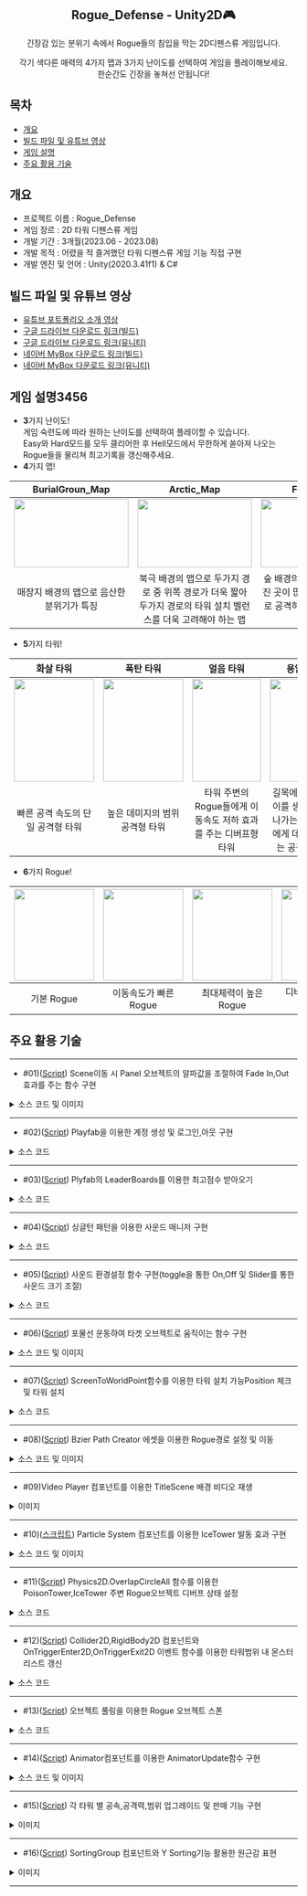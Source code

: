 <div align="center">
<h2>Rogue_Defense - Unity2D🎮</h2>
긴장감 있는 분위기 속에서 Rogue들의 침입을 막는 2D디펜스류 게임입니다.   
  
각기 색다른 매력의 4가지 맵과 3가지 난이도를 선택하여 게임을 플레이해보세요.  
한순간도 긴장을 놓쳐선 안됩니다!
</div>

## 목차
  - [개요](#개요)
  - [빌드 파일 및 유튜브 영상](#빌드-파일-및-유튜브-영상)
  - [게임 설명](#게임-설명3456)
  - [주요 활용 기술](#주요-활용-기술)

## 개요
- 프로젝트 이름 : Rogue_Defense
- 게임 장르 : 2D 타워 디펜스류 게임
- 개발 기간 : 3개월(2023.06 - 2023.08)
- 개발 목적 : 어렸을 적 즐겨했던 타워 디펜스류 게임 기능 직접 구현
- 개발 엔진 및 언어 : Unity(2020.3.41f1) & C#

## 빌드 파일 및 유튜브 영상
- [유튜브 포트폴리오 소개 영상](https://youtu.be/Lmg4tjypV30)
- [구글 드라이브 다운로드 링크(빌드)](https://drive.google.com/file/d/1e4p2pDpREwhdwnA6wSUrbm2d9cNsUlfz/view?usp=sharing)
- [구글 드라이브 다운로드 링크(유니티)](https://drive.google.com/file/d/1clCtcs8AM1Fgu20GF0RfrTu1BqtNO2OE/view?usp=sharing)
- [네이버 MyBox 다운로드 링크(빌드)](http://naver.me/G1sLbrOM)
- [네이버 MyBox 다운로드 링크(유니티)](http://naver.me/xjJrCq7c)
  
## 게임 설명3456

- **3**가지 난이도!<br>
게임 숙련도에 따라 원하는 난이도를 선택하여 플레이할 수 있습니다.  
Easy와 Hard모드를 모두 클리어한 후 Hell모드에서 무한하게 쏟아져 나오는 Rogue들을 물리쳐 최고기록을 갱신해주세요.
- **4**가지 맵!<br>

|BurialGroun_Map|Arctic_Map|Forest_Map|DesertMap|
|:---:|:---:|:---:|:---:|
|<img src="https://github.com/YboSim/Test/assets/142956423/cc036d23-7868-4a1d-8adc-b43c7a5dd47d"  width="200" height="120"/>|<img src="https://github.com/YboSim/Test/assets/142956423/f7aeab17-9dfb-4b4c-adf8-63a7bd6b7b0c"  width="200" height="120"/>|<img src="https://github.com/YboSim/Test/assets/142956423/a6fd765b-5ead-421f-8e75-d2130cf6527d"  width="200" height="120"/>|<img src="https://github.com/YboSim/Test/assets/142956423/3ccb878e-cbff-4211-9172-5285d89f6013"  width="200" height="120"/>|
|매장지 배경의 맵으로 음산한 분위기가 특징|북극 배경의 맵으로 두가지 경로 중 위쪽 경로가 더욱 짧아 두가지 경로의 타워 설치 벨런스를 더욱 고려해야 하는 맵|숲 배경의 맵으로 U자로 굴곡진 곳이 많아 타워주변 원형으로 공격하는 타워의 효율성이 중요한 맵|사막 배경의 맵으로 스폰지역 부터 도착지역까지 거리가 가장 짧은 것이 특징|
- **5**가지 타워!<br>

|화살 타워|폭탄 타워|얼음 타워|용암 타워|독극물 타워|
|:---:|:---:|:---:|:---:|:---:|
|<img src="https://github.com/YboSim/Test/assets/142956423/d6a630b0-f338-40aa-8a4d-9502f52bb77b"  width="140" height="180"/>|<img src="https://github.com/YboSim/Test/assets/142956423/9c143147-cb6a-4735-be24-d2b1ab29a5d3" width="140" height="180"/>|<img  src="https://github.com/YboSim/Test/assets/142956423/b35d0580-077e-4802-8556-e899bd4348d9" width="120" height="180"/>|<img src="https://github.com/YboSim/Test/assets/142956423/7070b5c8-7a17-4ece-9df1-dd03da013542" width="120" height="180"/>|<img src="https://github.com/YboSim/Test/assets/142956423/5353099d-7810-4f9a-870d-335541f4e3c2" width="140" height="180"/>|
|빠른 공격 속도의 단일 공격형 타워|높은 데미지의 범위 공격형 타워|타워 주변의 Rogue들에게 이동속도 저하 효과를 주는 디버프형 타워|길목에 용암 웅덩이를 생성하여 지나가는 Rogue들에게 데미지를 주는 공격형 타워|타워 주변의 Rogue들에게 도트 데미지를 주는 공격 타워|
- **6**가지 Rogue!<br>

|<img src="https://github.com/YboSim/Test/assets/142956423/8d6ae8b4-c6d7-4bee-8b72-bbeb1079a833"  width="140" height="160"/>|<img src="https://github.com/YboSim/Test/assets/142956423/ec67ee98-135e-4e59-9ff2-f1595375b8f6"  width="140" height="160"/>|<img src="https://github.com/YboSim/Test/assets/142956423/3c0be70c-b4ff-46ca-bbf8-071d14be7e45"  width="140" height="160"/>|<img src="https://github.com/YboSim/Test/assets/142956423/b2cff13b-c258-4425-83d9-d8cff052e5c9"  width="140" height="160"/>|<img src="https://github.com/YboSim/Test/assets/142956423/c0887af8-6796-4ee9-930b-c9095885ec17"  width="140" height="160"/>|<img src="https://github.com/YboSim/Test/assets/142956423/79f140a4-065c-47c2-978f-f60d39e2c155"  width="140" height="160"/>|
|:---:|:---:|:---:|:---:|:---:|:---:|
|기본 Rogue|이동속도가 빠른 Rogue|최대체력이 높은 Rogue|디버프 효과를 받지 않는 Rogue|2분 주기로 스폰되는 중간 보스 Rogue|파이널 보스 Rogue|

## 주요 활용 기술
---
* #01)([Script](https://github.com/YboSim/Rogue_Defense_Unity2D/blob/main/Rogue_Defense/Assets/05.Scipts/Manager/Fade_Mgr.cs)) Scene이동 시 Panel 오브젝트의 알파값을 조절하여 Fade In,Out 효과를 주는 함수 구현

<details>
<summary>소스 코드 및 이미지</summary>
  
```csharp
    void FadeUpdate()
    {
        if (m_StartFade == false)
            return;

        if (m_CacTime < 1.0f)
        {
            m_AddTimer += Time.deltaTime;
            m_CacTime = m_AddTimer / AniDuring;
            m_Color = m_FadeImg.color;
            m_Color.a = Mathf.Lerp(m_StVal, m_EndVal, m_CacTime);
            m_FadeImg.color = m_Color;

            if (1.0f <= m_CacTime)
            {
                if (m_StVal == 1.0f && m_EndVal == 0.0f) //들어올 때 
                {
                    m_Color.a = 0.0f;
                    m_FadeImg.color = m_Color;
                    m_FadeImg.gameObject.SetActive(false);
                    m_StartFade = false;
                }
                else if (m_StVal == 0.0f && m_EndVal == 1.0f)  //나갈 때 
                {
                    SceneManager.LoadScene(m_SceneName);
                }

            }//if(1.0f < m_CacTime)
        }//if(m_CacTime < 1.0f)
    }//void FadeUpdate()
```
![Fade In,Out](https://github.com/YboSim/Rogue_Defense_Unity2D/assets/142956423/19098649-fe70-4430-a987-7098b33f2dd5)

</details>

---
* #02)([Script](https://github.com/YboSim/Rogue_Defense_Unity2D/blob/main/Rogue_Defense/Assets/05.Scipts/Box/LogInBox.cs)) Playfab을 이용한 계정 생성 및 로그인,아웃 구현

<details>
<summary>소스 코드</summary>
  
```csharp
        //--- 로그인 성공시 어떤 유저 정보를 가져올지를 설정하는 옵션 객체 생성
        var option = new GetPlayerCombinedInfoRequestParams()
        {
            //--- DisplayName(닉네임)을 가져오기 위한 옵션
            GetPlayerProfile = true,
            ProfileConstraints = new PlayerProfileViewConstraints()
            {
                ShowDisplayName = true,  //DisplayName(닉네임) 가져오기 위한 요청 옵션
                //ShowAvatarUrl = true     //AvatarUrl 을 가져오는 옵션
            },
            //--- DisplayName(닉네임)을 가져오기 위한 옵션

            //--- BestScore 통계값(순위표에 관여하는)을 불러올 수 있는 옵션
            GetPlayerStatistics = true,

            //--- < 플레이어 데이터(타이틀) > 값을 불러올 수 있게 하는 옵션
            GetUserData = true
        };

        var request = new LoginWithEmailAddressRequest
        {
            Email = a_IdStr,
            Password = a_PwStr,
            InfoRequestParameters = option
        };

        PlayFabClientAPI.LoginWithEmailAddress(request,
                                        OnLoginSuccess, OnLoginFailure);
```

</details>

---
* #03)([Script](https://github.com/YboSim/Rogue_Defense_Unity2D/blob/main/Rogue_Defense/Assets/05.Scipts/Box/ModeBox.cs)) Plyfab의 LeaderBoards를 이용한 최고점수 받아오기

<details>
<summary>소스 코드</summary>
  
```csharp
    void LoadBestScore(int a_MapIdx)
    {
        if (GlobalValue.g_Unique_ID == "") //로그인 상태에서만...
            return;

        var request = new GetLeaderboardRequest
        {
            StartPosition = 0,      //0번인덱스 즉 1등부터
            StatisticName = "BestScore_" + a_MapIdx.ToString(), //관리자페이지의 순위표 변수 중 "BestScore_n" 기준
            MaxResultsCount = 15,   //15명까지
            ProfileConstraints = new PlayerProfileViewConstraints()
            {
                ShowDisplayName = true, //닉네임도 요청
            }
        };

        PlayFabClientAPI.GetLeaderboard(request,
            (result) =>
            {  //랭킹 리스트 받아오기 성공
                for (int ii = 0; ii < result.Leaderboard.Count; ii++)
                {
                    var curBoard = result.Leaderboard[ii];

                    //등수 안에 내가 있다면 색 표시
                    if (curBoard.PlayFabId == GlobalValue.g_Unique_ID)
                    {
                        m_ScoreText[ii].color = new Color(1, 0, 0);
                        m_NickNameText[ii].color = new Color(1, 0, 0);
                    }

                    m_NickNameText[ii].text = curBoard.DisplayName;
                    m_ScoreText[ii].text = curBoard.StatValue.ToString() + "Kill";
                }

            },
            (error) =>
            {  //랭킹 리스트 받아오기 실패
                //Debug.Log(error.ErrorMessage);
            }
     );
    }
```

</details>

---
* #04)([Script](https://github.com/YboSim/Rogue_Defense_Unity2D/blob/main/Rogue_Defense/Assets/05.Scipts/Manager/Sound_Mgr.cs)) 싱글턴 패턴을 이용한 사운드 매니저 구현

<details>
<summary>소스 코드</summary>
  
```csharp
public class Sound_Mgr : G_Singleton<Sound_Mgr>
{
    protected override void Init() //Awake() 함수 대신 사용
    {
        base.Init(); //부모쪽에 있는 Init()함수 호출

        LoadChildGameObj();
    }

    // Start is called before the first frame update
    void Start()
    {
        //사운드 미리 로딩
        AudioClip a_GAudioClip = null;
        object[] temp = Resources.LoadAll("Sounds"); //LoadAll : "Sounds" 폴더안의 파일들을 전부 로딩한다.
        for (int ii = 0; ii < temp.Length; ii++)
        {
            a_GAudioClip = temp[ii] as AudioClip;

            if (m_ADClipList.ContainsKey(a_GAudioClip.name) == true)
                continue;

            m_ADClipList.Add(a_GAudioClip.name, a_GAudioClip);
        }
    }

    public void LoadChildGameObj()
    {
        m_AudioSrc = this.gameObject.AddComponent<AudioSource>();

        //--- 게임 효과음 플레이를 위한 10개의 레이어 생성 코드
        for (int ii = 0; ii < m_EffSdCount; ii++)
        {
            GameObject newSoundObj = new GameObject();
            newSoundObj.transform.SetParent(this.transform);
            newSoundObj.transform.localPosition = Vector3.zero;
            AudioSource a_AudioSrc = newSoundObj.AddComponent<AudioSource>();
            a_AudioSrc.playOnAwake = false;
            a_AudioSrc.loop = false;
            newSoundObj.name = "SoundEffObj";

            m_SndSrcList[ii] = a_AudioSrc;
            m_SndObjList.Add(newSoundObj);
        }
        //--- 게임 효과음 플레이를 위한 5개의 레이어 생성 코드
    }
}
```

</details>

---
* #05)([Script](https://github.com/YboSim/Rogue_Defense_Unity2D/blob/main/Rogue_Defense/Assets/05.Scipts/Box/ConfigBox.cs)) 사운드 환경설정 함수 구현(toggle을 통한 On,Off 및 Slider를 통한 사운드 크기 조절)

<details>
<summary>소스 코드</summary>
  
```csharp
    public void SoundOnOff(bool a_OnOff = true) //BGM과 EFF 사운드 OnOff 조절해주는 함수
    {
        bool a_MuteOnOff = !a_OnOff;

        if (m_AudioSrc != null)
        {
            m_AudioSrc.mute = a_MuteOnOff; //mute == true 끄기 mute == false 켜기
            if (a_MuteOnOff == false)
                m_AudioSrc.time = 0;      //처음부터 다시 플레이
        }

        for (int ii = 0; ii < m_EffSdCount; ii++)
        {
            if (m_SndSrcList[ii] != null)
            {
                m_SndSrcList[ii].mute = a_MuteOnOff;

                if (a_MuteOnOff == false)
                    m_SndSrcList[ii].time = 0;
            }
        }

        m_SoundOnOff = a_OnOff;
    }

    //배경음은 지금 볼륨을 가져온 후에 플레이 해 준다.
    public void EffSoundVolume(float fVolume) //EFF 사운드 볼륨 조절해주는 함수
    {
        for (int ii = 0; ii < m_EffSdCount; ii++)
        {
            if (m_SndSrcList[ii] != null)
                m_SndSrcList[ii].volume = m_EffVolume[ii] * fVolume;
        }

        m_EffSoundVolume = fVolume;
    }

    public void BGMSoundVolume(float fVolume) //BGM 사운드 볼륨 조절해주는 함수
    {
        if (m_AudioSrc != null)
            m_AudioSrc.volume = m_bgmVolume * fVolume;

        m_BGMSoundVolume = fVolume;
    }
```

</details>

---
* #06)([Script](https://github.com/YboSim/Rogue_Defense_Unity2D/blob/main/Rogue_Defense/Assets/05.Scipts/Other/ArrowCtrl.cs)) 포물선 운동하여 타겟 오브젝트로 움직이는 함수 구현

<details>
<summary>소스 코드 및 이미지</summary>
  
```csharp
    public IEnumerator MoveToTarget(Monster a_TargetMonster) //타겟으로 설정된 몬스터를 향해 이동
    {
        if (a_TargetMonster != null)
        {
            float a_Duration = m_MvSpeed;
            float a_Time = 0.0f;
            Vector3 a_StartPos = m_StartPos.position;
            Vector3 a_EndPos = a_TargetMonster.GetComponent<Transform>().position;

            while (a_Time < a_Duration)
            {
                Vector3 a_OldPos = transform.position;

                a_Time += Time.deltaTime;
                float a_LinearT = a_Time / a_Duration;
                float a_HeightT = m_Curve.Evaluate(a_LinearT);

                float a_Height = Mathf.Lerp(0.0f, 8.0f, a_HeightT); //화살이 타겟위치로 선형보간

                Vector3 a_CacPos = Vector2.Lerp(a_StartPos, a_EndPos, a_LinearT) + new Vector2(0.0f, a_Height); //커브에 선형보간한 값을 더함
                transform.position = a_CacPos;

                //화살 회전
                m_CurDir = transform.position - a_OldPos;
                m_CurDir.z = 0.0f;
                m_CurDir.Normalize();

                float a_Angle = Mathf.Atan2(m_CurDir.y, m_CurDir.x) * Mathf.Rad2Deg;
                Quaternion a_Rot = Quaternion.AngleAxis(a_Angle - 90.0f, Vector3.forward);
                transform.rotation = a_Rot;
                //화살 회전

                yield return null;
            }

            //화살 목표지점에 도착 시(몬스터에 화살이 맞았을때)
            Destroy(gameObject); //화살 제거

            if (a_TargetMonster != null)
                a_TargetMonster.TakeDamage(m_Damgae); //데미지
            //화살 목표지점에 도착 시(몬스터에 화살이 맞았을때)
        }
    }
```
![arc](https://github.com/YboSim/Rogue_Defense_Unity2D/assets/142956423/fe868927-92ac-4961-a39c-80a3ab3ee0b5)

</details>

---

* #07)([Script](https://github.com/YboSim/Rogue_Defense_Unity2D/blob/main/Rogue_Defense/Assets/05.Scipts/Manager/TowerInstallMgr.cs)) ScreenToWorldPoint함수를 이용한 타워 설치 가능Position 체크 및 타워 설치
<details>
<summary>소스 코드</summary>
  
```csharp
    bool IsInstallSlot(InstallSlotScript a_InstSlot)
    {  //마우스가 SpriteRenderer 슬롯 위에 있는지? 판단하는 함수
        if (a_InstSlot == null)
            return false;

        Vector3[] v = new Vector3[2];
        float a_Width = a_InstSlot.GetComponent<SpriteRenderer>().size.x;
        float a_Height = a_InstSlot.GetComponent<SpriteRenderer>().size.y;
        v[0] = new Vector3(a_InstSlot.transform.position.x - a_Width,
                           a_InstSlot.transform.position.y - a_Height, 0.0f); // 좌측하단
        v[1] = new Vector3(a_InstSlot.transform.position.x + a_Width,
                           a_InstSlot.transform.position.y + a_Height, 0.0f); // 우측상단

        Vector3 a_MsPos = Camera.main.ScreenToWorldPoint(new Vector3(Input.mousePosition.x,
                                                             Input.mousePosition.y,
                                                             0.0f)); //현재마우스 위치의 월드포인트 값

        if (v[0].x < a_MsPos.x && a_MsPos.x <= v[1].x &&
            v[0].y <= a_MsPos.y && a_MsPos.y <= v[1].y) //타워 설치 가능 구역
        {
            if (a_InstSlot.m_IsInstalled == false) //해당 슬롯에 이미 타워가 설치되어 있지 않으면
            {
                return true;
            }
        }

        return false;
    }
```
![TowerInstall](https://github.com/YboSim/Rogue_Defense_Unity2D/assets/142956423/36594221-2dd0-43fe-b161-61d15eeea2f4)

</details>

---
* #08)([Script](https://github.com/dkckacka1/DotHeros-2DPortfolio-/blob/main/Portfolio_2D/Assets/02.%20Script/Battle/Unit/SkillSystem/BattleTargetSetExtensions.cs)) Bzier Path Creator 에셋을 이용한 Rogue경로 설정 및 이동

<details>
<summary>소스 코드 및 이미지</summary>
  
```csharp
       if (pathCreator != null)
        {
            distanceTravelled += speed * Time.deltaTime;
            transform.position = pathCreator.path.GetPointAtDistance(distanceTravelled, endOfPathInstruction);
            //transform.rotation = pathCreator.path.GetRotationAtDistance(distanceTravelled, endOfPathInstruction);
        }
```
![pathcreator](https://github.com/YboSim/Rogue_Defense_Unity2D/assets/142956423/9953b17d-86c6-4fc1-9c6d-b35fcd8a1f90)

</details>

---

* #09)Video Player 컴포넌트를 이용한 TitleScene 배경 비디오 재생

<details>
<summary>이미지</summary>

![BackgroundVideo](https://github.com/YboSim/Rogue_Defense_Unity2D/assets/142956423/a5b447cb-d5c7-4373-8566-015230ee50b8)

</details>

---
* #10)([스크립트](https://github.com/YboSim/Rogue_Defense_Unity2D/blob/main/Rogue_Defense/Assets/05.Scipts/Tower/Tower_Ice.cs)) Particle System 컴포넌트를 이용한 IceTower 발동 효과 구현

<details>
<summary>소스 코드 및 이미지</summary>
  
```csharp
    void TowerWorking()
    {
        if (Game_Mgr.m_GameState == GameState.GameOver || Game_Mgr.m_GameState == GameState.Victory)
            return;

        //아이스타워 이펙트 
        if (m_CacTime< 1.0f)
        {
            m_Timer += Time.deltaTime;
            m_CacTime = m_Timer / m_AniDuring;
            m_Color = m_IceEffect.color;
            m_Color.a = Mathf.Lerp(0, 1, m_CacTime);
            m_IceEffect.color = m_Color;

            if(m_CacTime > 1.0f)
            {
                m_IceParticle.Play(); //파티클시스템 플레이

                Sound_Mgr.Instance.PlayEffSound("magic_02", 1.0f);

                Freezing();

                m_Color.a = 0.0f;
                m_IceEffect.color = m_Color;
                m_Timer = 0.0f;
                m_CacTime = 0.0f;

                m_IsWork = false;
            }
        }
        //아이스타워 이펙트 
    }
```
![IceTowerParticle](https://github.com/YboSim/Rogue_Defense_Unity2D/assets/142956423/a8a283ab-20e9-4cb9-b54d-ae9a504711c2)

</details>

---
* #11)([Script](https://github.com/YboSim/Rogue_Defense_Unity2D/blob/main/Rogue_Defense/Assets/05.Scipts/Tower/Tower_Poison.cs)) Physics2D.OverlapCircleAll 함수를 이용한 PoisonTower,IceTower 주변 Rogue오브젝트 디버프 상태 설정

<details>
<summary>소스 코드</summary>
  
```csharp
    void Poisoning()
    {
        if (Game_Mgr.m_GameState == GameState.GameOver || Game_Mgr.m_GameState == GameState.Victory)
            return;

        Collider2D[] colls = Physics2D.OverlapCircleAll(transform.position, m_RangeRadius);
        Monster a_Monster;
        foreach (Collider2D coll in colls)
        {
            a_Monster = coll.GetComponent<Monster>();
            if (a_Monster == null)
                continue;

            a_Monster.Poisoned(m_PosionDamage);
        }

    }
```

</details>

---
* #12)([Script](https://github.com/YboSim/Rogue_Defense_Unity2D/blob/main/Rogue_Defense/Assets/05.Scipts/Tower/TowerRange_Arrow.cs)) Collider2D,RigidBody2D 컴포넌트와 OnTriggerEnter2D,OnTriggerExit2D 이벤트 함수를 이용한 타워범위 내 몬스터리스트 갱신 

<details>
<summary>소스 코드</summary>
  
```csharp
    void OnTriggerEnter2D(Collider2D coll)
    {
        if (coll.gameObject.name.Contains("Rogue") == true)
        {
            MonsterInRange(coll.GetComponent<Monster>());
        }
    }

    void OnTriggerExit2D(Collider2D coll)
    {
        if(coll.gameObject.name.Contains("Rogue") == true)
        {
            MonsterOutRange(coll.GetComponent<Monster>());
        }
    }
```

</details>

---
* #13)([Script](https://github.com/YboSim/Rogue_Defense_Unity2D/blob/main/Rogue_Defense/Assets/05.Scipts/Manager/RogueGenerator.cs)) 오브젝트 풀링을 이용한 Rogue 오브젝트 스폰

<details>
<summary>소스 코드</summary>
  
```csharp
    void CreateRoguePool(int a_RogueIdx)
    {
        for (int ii = 0; ii < m_MaxPoolSize[a_RogueIdx]; ii++)
        {
            GameObject a_Rogue = Instantiate(m_RoguePrefab[a_RogueIdx]) as GameObject;

            //위치 지정
            a_Rogue.transform.position = m_StartPoint.position;
            a_Rogue.transform.SetParent(m_RoguePool);
            //위치 지정

            //사이즈 조정
            if (Chapter_Mgr.m_MapIdx == 1 || Chapter_Mgr.m_MapIdx == 2) //Burial, Arcitc Map
            {
                a_Rogue.transform.localScale =
                    new Vector3(0.3f, 0.3f, 1.0f);
                a_Rogue.GetComponentInChildren<RectTransform>().localScale =
                    new Vector3(1.0f, 1.0f, 1.0f);
            }
            else // Forest, Desert Map
            {
                a_Rogue.transform.localScale =
                    new Vector3(-0.3f, 0.3f, 1.0f);
                a_Rogue.GetComponentInChildren<RectTransform>().localScale =
                    new Vector3(-1.0f, 1.0f, 1.0f); //캔버스 반전
            }
            //사이즈 조정

            a_Rogue.gameObject.SetActive(false);
        }
    }

    void TakeRogueFromPool(int a_RogueIdx)
    {
        //게임오버상태일 경우 로그생산 리턴
        if (Game_Mgr.m_GameState == GameState.GameOver || Game_Mgr.m_GameState == GameState.Victory)
            return;

        int a_RandomIdx = Random.Range(0, 2); //path 지정용 랜덤 변수

        Monster[] a_Rogues = m_RoguePool.transform.GetComponentsInChildren<Monster>(true);

        foreach (Monster a_Rogue in a_Rogues)
        {
            if (a_Rogue.gameObject.activeSelf == false)
            {
                if (a_Rogue.gameObject.name.Contains("_0" + (a_RogueIdx + 1).ToString()) == true)
                {
                    a_Rogue.GetComponent<Monster>().HpSetting(); //게임 플레이 타임에 따른 로그들 Hp설정

                    a_Rogue.transform.position = m_StartPoint.position; //로그생성후 맵중앙에 잠깐의 프레임동안 깜빡거림을 방지하기위해 카메라 범위 밖에서 생성
                    a_Rogue.gameObject.SetActive(true);

                    //경로지정
                    PathFollower a_Path = a_Rogue.gameObject.AddComponent<PathFollower>();
                    if (a_Path != null)
                    {
                        a_Path.pathCreator = m_Path[a_RandomIdx];
                    }
                    //경로지정

                    return;
                }
            }
        }
    }
```

</details>

---
* #14)([Script](https://github.com/YboSim/Rogue_Defense_Unity2D/blob/main/Rogue_Defense/Assets/05.Scipts/Monster/Monster.cs)) Animator컴포넌트를 이용한 AnimatorUpdate함수 구현

<details>
<summary>소스 코드 및 이미지</summary>
  
```csharp
    void AnimationUpdate()
    {
        if (m_IsDie == true)
        {
            m_Animator.SetBool("IsDie", true); //사망 애니메이션 재생

            //몬스터 이미지 흐려지게 만들기
            SpriteRenderer[] a_SR = transform.GetComponentsInChildren<SpriteRenderer>();
            for (int ii = 0; ii<a_SR.Length; ii++)
            {
                if (a_SR[ii].color.a > 0.0f)
                    a_SR[ii].color -= new Color(0.0f, 0.0f, 0.0f, 0.005f);
            }
            //몬스터 이미지 흐려지게 만들기
        }
        else
        {
            m_Animator.SetBool("IsDie", false); //walking 애니메이션 재생
        }
    }
```
![Animator](https://github.com/YboSim/Rogue_Defense_Unity2D/assets/142956423/ce85b7f3-f065-43d3-9177-8f06dd9c59f0)

</details>

---
* #15)([Script](https://github.com/YboSim/Rogue_Defense_Unity2D/blob/main/Rogue_Defense/Assets/05.Scipts/Tower/Tower_Arrow.cs)) 각 타워 별 공속,공격력,범위 업그레이드 및 판매 기능 구현 

<details>
<summary>이미지</summary>

![Upgrade,Sell Btn](https://github.com/YboSim/Rogue_Defense_Unity2D/assets/142956423/ad803fb6-52b9-4b8d-8a53-38ef86c8fa81)


</details>

---

* #16)([Script](https://github.com/dkckacka1/DotHeros-2DPortfolio-/blob/main/Portfolio_2D/Assets/02.%20Script/Battle/Unit/SkillSystem/BattleTargetSetExtensions.cs)) SortingGroup 컴포넌트와 Y Sorting기능 활용한 원근감 표현

<details>
<summary>이미지</summary>
  
![YSorting](https://github.com/YboSim/Rogue_Defense_Unity2D/assets/142956423/22bb3237-d69f-4fe1-a18b-298dcbdbfac3)


</details>

---
